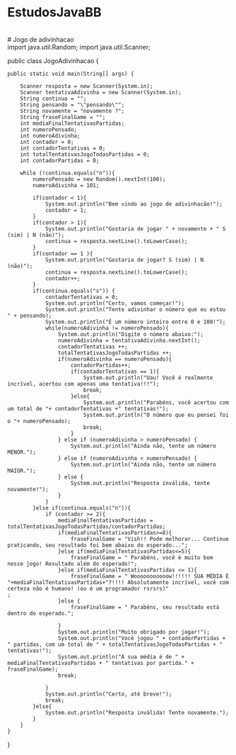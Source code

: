 # EstudosJavaBB
<br>
# Jogo de adivinhacao
<br>
import java.util.Random;
import java.util.Scanner;

public class JogoAdivinhacao {

    public static void main(String[] args) {

        Scanner resposta = new Scanner(System.in);
        Scanner tentativaAdivinha = new Scanner(System.in);
        String continua = "";
        String pensando = "\"pensando\"";
        String novamente = "novamente ?";
        String fraseFinalGame = "";
        int mediaFinalTentativasPartidas;
        int numeroPensado;
        int numeroAdivinha;
        int contador = 0;
        int contadorTentativas = 0;
        int totalTentativasJogoTodasPartidas = 0;
        int contadorPartidas = 0;

        while (!continua.equals("n")){
            numeroPensado = new Random().nextInt(100);
            numeroAdivinha = 101;

            if(contador < 1){
                System.out.println("Bem vindo ao jogo de adivinhacão!");
                contador = 1;
            }
            if(contador > 1){
                System.out.println("Gostaria de jogar " + novamente + " S (sim) | N (não)");
                continua = resposta.nextLine().toLowerCase();
            }
            if(contador == 1 ){
                System.out.println("Gostaria de jogar? S (sim) | N (não)");
                continua = resposta.nextLine().toLowerCase();
                contador++;
            }
            if(continua.equals("s")) {
                contadorTentativas = 0;
                System.out.println("Certo, vamos começar!");
                System.out.println("Tente adivinhar o número que eu estou " + pensando);
                System.out.println("É um número inteiro entre 0 e 100!");
                while(numeroAdivinha != numeroPensado){
                    System.out.println("Digite o número abaixo:");
                    numeroAdivinha = tentativaAdivinha.nextInt();
                    contadorTentativas ++;
                    totalTentativasJogoTodasPartidas ++;
                    if(numeroAdivinha == numeroPensado){
                        contadorPartidas++;
                        if(contadorTentativas == 1){
                            System.out.println("Uau! Você é realmente incrível, acertou com apenas uma tentativa!!!");
                            break;
                        }else{
                            System.out.println("Parabéns, você acertou com um total de "+ contadorTentativas +" tentativas!");
                            System.out.println("O número que eu pensei foi o "+ numeroPensado);
                            break;
                        }
                    } else if (numeroAdivinha > numeroPensado) {
                        System.out.println("Ainda não, tente um número MENOR.");
                    } else if (numeroAdivinha < numeroPensado) {
                        System.out.println("Ainda não, tente um número MAIOR.");
                    } else {
                        System.out.println("Resposta inválida, tente novamente!");
                    }
                }
            }else if(continua.equals("n")){
                if (contador >= 2){
                    mediaFinalTentativasPartidas = totalTentativasJogoTodasPartidas/contadorPartidas;
                    if(mediaFinalTentativasPartidas>=8){
                        fraseFinalGame = "Vish!! Pode melhorar... Continue praticando, seu resultado foi bem abaixo do esperado...";
                    }else if(mediaFinalTentativasPartidas<=5){
                        fraseFinalGame = " Parabéns, você é muito bom nesse jogo! Resultado além do esperado!";
                    }else if(mediaFinalTentativasPartidas <= 1){
                        fraseFinalGame = " Wooooooooooow!!!!!! SUA MÉDIA É "+mediaFinalTentativasPartidas+"?!!!! Absolutamente incrível, você com certeza não é humano! (ou é um programador rsrsrs)"                                ;
                    }else {
                        fraseFinalGame = " Parabéns, seu resultado está dentro do esperado.";
                        
                    }
                    System.out.println("Muito obrigado por jogar!");
                    System.out.println("Você jogou " + contadorPartidas + " partidas, com um total de " + totalTentativasJogoTodasPartidas + " tentativas!");
                    System.out.println("A sua média é de " + mediaFinalTentativasPartidas + " tentativas por partida." + fraseFinalGame);
                    break;
                    
                }
                System.out.println("Certo, até breve!");
                break;
            }else{
                System.out.println("Resposta inválida! Tente novamente.");
            }
        }
    }
}
